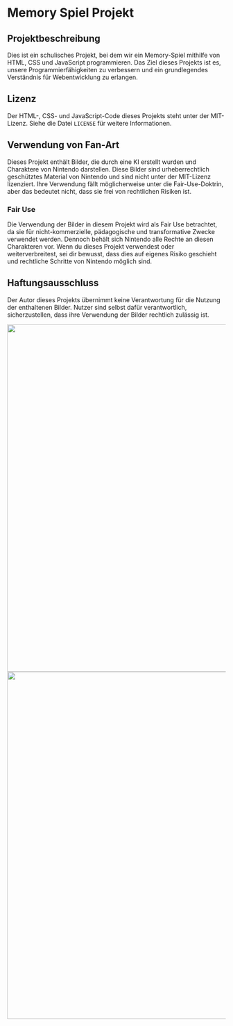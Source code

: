 # Memory Spiel Projekt

## Projektbeschreibung

Dies ist ein schulisches Projekt, bei dem wir ein Memory-Spiel mithilfe von HTML, CSS und JavaScript programmieren. Das Ziel dieses Projekts ist es, unsere Programmierfähigkeiten zu verbessern und ein grundlegendes Verständnis für Webentwicklung zu erlangen.

## Lizenz

Der HTML-, CSS- und JavaScript-Code dieses Projekts steht unter der MIT-Lizenz. Siehe die Datei `LICENSE` für weitere Informationen.

## Verwendung von Fan-Art

Dieses Projekt enthält Bilder, die durch eine KI erstellt wurden und Charaktere von Nintendo darstellen. Diese Bilder sind urheberrechtlich geschütztes Material von Nintendo und sind nicht unter der MIT-Lizenz lizenziert. Ihre Verwendung fällt möglicherweise unter die Fair-Use-Doktrin, aber das bedeutet nicht, dass sie frei von rechtlichen Risiken ist.

### Fair Use

Die Verwendung der Bilder in diesem Projekt wird als Fair Use betrachtet, da sie für nicht-kommerzielle, pädagogische und transformative Zwecke verwendet werden. Dennoch behält sich Nintendo alle Rechte an diesen Charakteren vor. Wenn du dieses Projekt verwendest oder weiterverbreitest, sei dir bewusst, dass dies auf eigenes Risiko geschieht und rechtliche Schritte von Nintendo möglich sind.

## Haftungsausschluss

Der Autor dieses Projekts übernimmt keine Verantwortung für die Nutzung der enthaltenen Bilder. Nutzer sind selbst dafür verantwortlich, sicherzustellen, dass ihre Verwendung der Bilder rechtlich zulässig ist.


<img src="https://github.com/user-attachments/assets/7b0d261d-2188-4ab4-9fc6-bfff956d1476" width="800" height="auto">

<img src="https://github.com/user-attachments/assets/73e2fa6f-63bd-42d6-86b8-4ffc69e4a473" width="800" height="auto">

